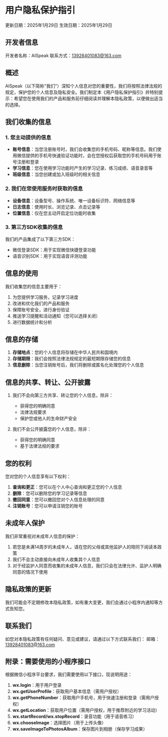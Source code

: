 # 用户隐私保护指引

更新日期：2025年1月29日
生效日期：2025年1月29日

## 开发者信息
开发者名称：AISpeak
联系方式：13928401083@163.com

## 概述
AISpeak（以下简称"我们"）深知个人信息对您的重要性，我们将按照法律法规的规定，保护您的个人信息及隐私安全。我们制定本《用户隐私保护指引》并特别提示：希望您在使用我们的产品和服务前仔细阅读并理解本隐私政策，以便做出适当的选择。

## 我们收集的信息

### 1. 您主动提供的信息
- **账号信息**：当您注册账号时，我们会收集您的手机号码、昵称等信息。我们使用微信提供的手机号快速验证功能时，会在您授权后获取您的手机号码用于账号注册和登录
- **学习信息**：您在使用学习功能时产生的学习记录、练习成绩、语音录音等
- **班级信息**：当您创建或加入班级时的相关信息

### 2. 我们在您使用服务时获取的信息
- **设备信息**：设备型号、操作系统、唯一设备标识符、网络信息等
- **日志信息**：使用时长、浏览记录、点击记录等
- **位置信息**：仅在您主动开启定位功能时收集

### 3. 第三方SDK收集的信息
我们的产品集成了以下第三方SDK：
- 微信登录SDK：用于实现微信快捷登录功能
- 语音识别SDK：用于实现语音评测功能

## 信息的使用

我们收集您的信息主要用于：
1. 为您提供学习服务，记录学习进度
2. 改进和优化我们的产品和服务
3. 保障账号安全，进行身份验证
4. 推送学习提醒和活动通知（您可以选择关闭）
5. 进行数据统计和分析

## 信息的存储

1. **存储地点**：您的个人信息将存储在中华人民共和国境内
2. **存储期限**：我们会按照法律法规规定的最短期限存储您的信息
3. **信息删除**：当您注销账号后，我们将删除或匿名化处理您的个人信息

## 信息的共享、转让、公开披露

1. 我们不会向第三方共享、转让您的个人信息，除非：
   - 获得您的明确同意
   - 法律法规要求
   - 保护您或他人的生命财产安全

2. 我们不会公开披露您的个人信息，除非：
   - 获得您的明确同意
   - 基于法律法规的要求

## 您的权利

您对您的个人信息享有以下权利：
1. **查询和更正**：您可以在个人中心查询和更正您的个人信息
2. **删除**：您可以删除您的学习记录等信息
3. **撤回同意**：您可以撤回您对个人信息处理的同意
4. **注销账号**：您可以申请注销您的账号

## 未成年人保护

我们非常重视对未成年人信息的保护：
1. 若您是未满14周岁的未成年人，请在您的父母或其他监护人的陪同下阅读本政策
2. 我们不会主动直接向未成年人收集其个人信息
3. 对于经监护人同意而收集的未成年人信息，我们只会在法律允许、监护人明确同意的情况下使用

## 隐私政策的更新

我们可能会不定期修改本隐私政策，如有重大变更，我们会通过小程序内通知等方式告知您。

## 联系我们

如您对本隐私政策有任何疑问、意见或建议，请通过以下方式联系我们：
邮箱：13928401083@163.com

## 附录：需要使用的小程序接口

根据微信小程序平台要求，我们需要使用以下接口，现说明用途：

1. **wx.login**：用于用户登录
2. **wx.getUserProfile**：获取用户基本信息（需用户授权）
3. **wx.getPhoneNumber**：获取用户手机号，用于快速注册和登录（需用户授权）
4. **wx.getLocation**：获取用户位置（需用户授权，用于推荐附近的学习活动）
5. **wx.startRecord/wx.stopRecord**：录音功能（用于语音练习）
6. **wx.chooseImage**：选择图片（用于上传头像）
7. **wx.saveImageToPhotosAlbum**：保存图片到相册（保存学习成果）